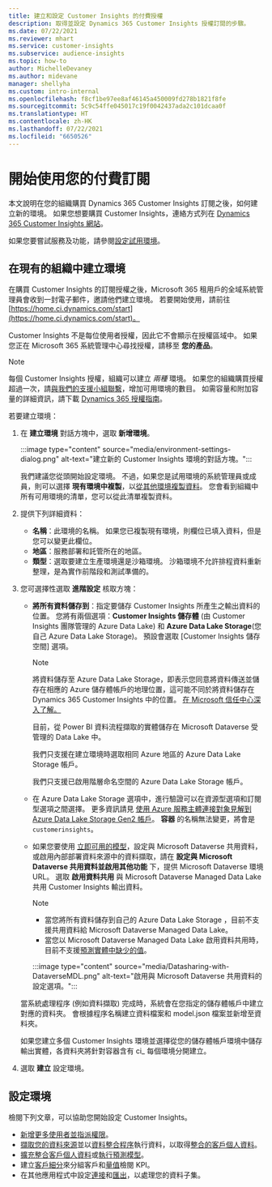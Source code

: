 ```yaml
---
title: 建立和設定 Customer Insights 的付費授權
description: 取得並設定 Dynamics 365 Customer Insights 授權訂閱的步驟。
ms.date: 07/22/2021
ms.reviewer: mhart
ms.service: customer-insights
ms.subservice: audience-insights
ms.topic: how-to
author: MichelleDevaney
ms.author: midevane
manager: shellyha
ms.custom: intro-internal
ms.openlocfilehash: f8cf1be97ee8af46145a450009fd278b1821f8fe
ms.sourcegitcommit: 5c9c54ffe045017c19f0042437ada2c101dcaa0f
ms.translationtype: HT
ms.contentlocale: zh-HK
ms.lasthandoff: 07/22/2021
ms.locfileid: "6650526"
---
```

# <a name="get-started-with-a-paid-subscription"></a>開始使用您的付費訂閱

本文說明在您的組織購買 Dynamics 365 Customer Insights 訂閱之後，如何建立新的環境。 如果您想要購買 Customer Insights，連絡方式列在 [Dynamics 365 Customer Insights 網站](https://dynamics.microsoft.com/ai/customer-insights/)。 

如果您要嘗試服務及功能，請參閱[設定試用環境](get-started-trial.md)。

## <a name="create-an-environment-in-an-existing-organization"></a>在現有的組織中建立環境

在購買 Customer Insights 的訂閱授權之後，Microsoft 365 租用戶的全域系統管理員會收到一封電子郵件，邀請他們建立環境。 若要開始使用，請前往 [https://home.ci.dynamics.com/start](https://home.ci.dynamics.com/start)。 

Customer Insights 不是每位使用者授權，因此它不會顯示在授權區域中。 如果您正在 Microsoft 365 系統管理中心尋找授權，請移至 **您的產品**。 

> [!NOTE]
> 每個 Customer Insights 授權，組織可以建立 *兩種* 環境。 如果您的組織購買授權超過一次，請[與我們的支援小組聯繫](https://go.microsoft.com/fwlink/?linkid=2079641)，增加可用環境的數目。 如需容量和附加容量的詳細資訊，請下載 [Dynamics 365 授權指南](https://go.microsoft.com/fwlink/?LinkId=866544)。

若要建立環境：

1. 在 **建立環境** 對話方塊中，選取 **新增環境**。

   :::image type="content" source="media/environment-settings-dialog.png" alt-text="建立新的 Customer Insights 環境的對話方塊。":::

   我們建議您從頭開始設定環境。 不過，如果您是試用環境的系統管理員或成員，則可以選擇 **現有環境中複製**，以[從其他環境複製資料](manage-environments.md#copy-the-environment-configuration)。 您會看到組織中所有可用環境的清單，您可以從此清單複製資料。

1. 提供下列詳細資料：
   - **名稱**：此環境的名稱。 如果您已複製現有環境，則欄位已填入資料，但是您可以變更此欄位。
   - **地區**：服務部署和託管所在的地區。
   - **類型**：選取要建立生產環境還是沙箱環境。 沙箱環境不允許排程資料重新整理，是為實作前階段和測試準備的。
   
1. 您可選擇性選取 **進階設定** 核取方塊：

   - **將所有資料儲存到**：指定要儲存 Customer Insights 所產生之輸出資料的位置。 您將有兩個選項：**Customer Insights 儲存體** (由 Customer Insights 團隊管理的 Azure Data Lake) 和 **Azure Data Lake Storage**(您自己 Azure Data Lake Storage)。 預設會選取 [Customer Insights 儲存空間] 選項。

     > [!NOTE]
     > 將資料儲存至 Azure Data Lake Storage，即表示您同意將資料傳送並儲存在相應的 Azure 儲存體帳戶的地理位置，這可能不同於將資料儲存在 Dynamics 365 Customer Insights 中的位置。 [在 Microsoft 信任中心深入了解。](https://www.microsoft.com/trust-center)
     >
     > 目前，從 Power BI 資料流程擷取的實體儲存在 Microsoft Dataverse 受管理的 Data Lake 中。 
     > 
     > 我們只支援在建立環境時選取相同 Azure 地區的 Azure Data Lake Storage 帳戶。 
     > 
     > 我們只支援已啟用階層命名空間的 Azure Data Lake Storage 帳戶。


   - 在 Azure Data Lake Storage 選項中，進行驗證可以在資源型選項和訂閱型選項之間選擇。 更多資訊請見 [使用 Azure 服務主體連接對象見解到 Azure Data Lake Storage Gen2 帳戶](connect-service-principal.md)。 **容器** 的名稱無法變更，將會是 `customerinsights`。
   
   - 如果您要使用 [立即可用的模型](predictions-overview.md#out-of-box-models)，設定與 Microsoft Dataverse 共用資料，或啟用內部部署資料來源中的資料擷取，請在 **設定與 Microsoft Dataverse 共用資料並啟用其他功能** 下，提供 Microsoft Dataverse 環境 URL。 選取 **啟用資料共用** 與 Microsoft Dataverse Managed Data Lake 共用 Customer Insights 輸出資料。

     > [!NOTE]
     > - 當您將所有資料儲存到自己的 Azure Data Lake Storage ，目前不支援共用資料給 Microsoft Dataverse Managed Data Lake。
     > - 當您以 Microsoft Dataverse Managed Data Lake 啟用資料共用時，目前不支援[預測實體中缺少的值](predictions.md)。

     :::image type="content" source="media/Datasharing-with-DataverseMDL.png" alt-text="啟用與 Microsoft Dataverse 共用資料的設定選項。":::

   當系統處理程序 (例如資料擷取) 完成時，系統會在您指定的儲存體帳戶中建立對應的資料夾。 會根據程序名稱建立資料檔案和 model.json 檔案並新增至資料夾。

   如果您建立多個 Customer Insights 環境並選擇從您的儲存體帳戶環境中儲存輸出實體，各資料夾將針對容器含有 ci_<environmentid> 每個環境分開建立。

1. 選取 **建立** 設定環境。 

## <a name="configure-an-environment"></a>設定環境

檢閱下列文章，可以協助您開始設定 Customer Insights。 

- [新增更多使用者並指派權限](permissions.md)。
- [擷取您的資料來源](data-sources.md)並以[資料整合程序](data-unification.md)執行資料，以取得[整合的客戶個人資料](customer-profiles.md)。
- [擴充整合客戶個人資料](enrichment-hub.md)或[執行預測模型](predictions-overview.md)。
- 建立[客戶細分](segments.md)來分組客戶和[量值](measures.md)檢閱 KPI。
- 在其他應用程式中設定[連接](connections.md)和[匯出](export-destinations.md)，以處理您的資料子集。

